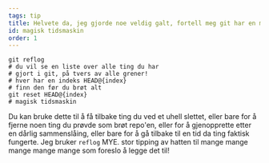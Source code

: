 ```yaml
---
tags: tip
title: Helvete da, jeg gjorde noe veldig galt, fortell meg git har en magisk tidsmaskin!?! 
id: magisk tidsmaskin 
order: 1
---
```


```git
git reflog
# du vil se en liste over alle ting du har
# gjort i git, på tvers av alle grener!
# hver har en indeks HEAD@{index}
# finn den før du brøt alt 
git reset HEAD@{index}
# magisk tidsmaskin 
```


Du kan bruke dette til å få tilbake ting du ved et uhell slettet, eller bare for å fjerne noen ting du prøvde som brøt repo'en, eller for å gjenopprette etter en dårlig sammenslåing, eller bare for å gå tilbake til en tid da ting faktisk fungerte. Jeg bruker `reflog` MYE. stor tipping av hatten til mange mange mange mange mange som foreslo å legge det til! 